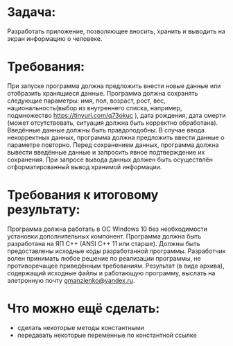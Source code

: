 # Задача:
Разработать приложение, позволяющее вносить, хранить и выводить на экран
информацию о человеке.

# Требования:
При запуске программа должна предложить внести новые данные или отобразить
хранящиеся данные.
Программа должна сохранять следующие параметры: имя, пол, возраст, рост, вес,
национальность(выбор из внутреннего списка, например, подмножество
https://tinyurl.com/q73okuc ), дата рождения,  дата смерти (может отсутствовать,
ситуация должна быть корректно обработана). Введённые данные должны быть правдоподобны.
В случае ввода некорректных данных, программа  должна предложить ввести данные о
параметре повторно. Перед сохранением данных, программа должна вывести введённые
данные и запросить явное подтверждение их сохранения. При запросе вывода данных должен
быть осуществлён отформатированный вывод хранимой информации.

# Требования к итоговому результату:
Программа должна работать в ОС Windows 10 без необходимости установки дополнительных
компонент.
Программа должна быть разработана на ЯП C++ (ANSI C++ 11 или старше).
Должны быть предоставлены исходные коды разработанной программы.
Разработчик волен принимать любое решение по реализации программы, не противоречащее
приведённым требованиям.
Результат (в виде архива), содержащий исходные файлы и работающую программу, выслать
на элетронную почту gmanzienko@yandex.ru.

# Что можно ещё сделать:
- сделать некоторые методы константными
- передавать некоторые переменные по константной ссылке